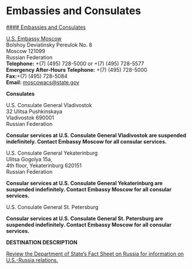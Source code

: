 # Embassies and Consulates

[#### Embassies and Consulates](javascript:void(0); "Embassies and Consulates")

[U.S. Embassy Moscow](https://ru.usembassy.gov/)  
Bolshoy Deviatinsky Pereulok No. 8  
Moscow 121099  
Russian Federation  
**Telephone:** +(7) (495) 728-5000 or +(7) (495) 728-5577  
**Emergency After-Hours Telephone:** +(7) (495) 728-5000  
**Fax:**+(7) (495) 728-5084  
**Email:** [moscowacs@state.gov](mailto:moscowacs@state.gov)

**Consulates**

U.S. Consulate General Vladivostok  
32 Ulitsa Pushkinskaya  
Vladivostok 690001  
Russian Federation

**Consular services at U.S. Consulate General Vladivostok are suspended indefinitely. Contact Embassy Moscow for all consular services.**

U.S. Consulate General Yekaterinburg  
Ulitsa Gogolya 15a,  
4th floor, Yekaterinburg 620151  
Russian Federation

**Consular services at U.S. Consulate General Yekaterinburg are suspended indefinitely. Contact Embassy Moscow for all consular services.**

U.S. Consulate General St. Petersburg

**Consular services at U.S. Consulate General St. Petersburg are suspended indefinitely. Contact Embassy Moscow for all consular services.**

**DESTINATION DESCRIPTION**

[Review the Department of State’s Fact Sheet on Russia for information on U.S.-Russia relations.](https://www.state.gov/countries-areas/russia/)